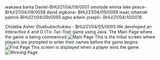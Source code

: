 wakawa barka Daniel-BHU/21/04/09/0001
omotade emma leke peace-BHU/21/04/09/0058
david aigbona- BHU/21/04/09/0059
isaac ishamali patirck-BHU/21/04/09/0095
agbo edwin joseph- BHU/21/04/10/0018

Chidebe Asher Oluebubechukwu - BHU/21/04/05/0093
We developed an interactive X and O (Tic-Tac-Toe) game using Java.
The Main Page where the game is being commenced 
![Main Page](https://github.com/user-attachments/assets/035a4be6-40a8-4326-baca-f0836f5fcb33)
This is the initial screen where players are prompted to enter their names before the game begins.
![First Page](https://github.com/user-attachments/assets/88117d30-f20d-45fe-a4eb-3ee036b8bbd7)
This screen is displayed when a player wins the game.
![Winning Page](https://github.com/user-attachments/assets/31d725d1-6ab1-49b0-a769-d018076fa00b)
